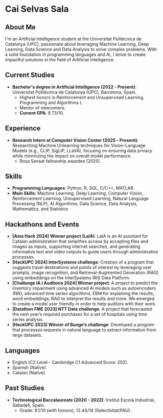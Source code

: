 # Cai Selvas Sala

## About Me
I'm an Artificial Intelligence student at the Universitat Politècnica de Catalunya (UPC), passionate about leveraging Machine Learning, Deep Learning, Data Science and Data Analysis to solve complex problems. With a solid foundation in programming languages and AI, I strive to create impactful solutions in the field of Artificial Intelligence.

## Current Studies
- **Bachelor's degree in Artificial Intelligence (2022 - Present)**: Universitat Politècnica de Catalunya (UPC), Barcelona, Spain.
  - Highest honors in Reinforcement and Unsupervised Learning, Programming and Algorithms I.
  - Mentor of newcomers.
  - **Current GPA**: 8.73/10.

## Experience
- **Research Intern at Computer Vision Center (2025 - Present)**: Researching Machine Unlearning techniques for Vision-Language Models (e.g., CLIP, SigLIP, LLaVA), focusing on ensuring data privacy while minimizing the impact on overall model performance.
  - Rosa Sensat fellowship awardee (2025).

## Skills
- **Programming Languages**: Python, R, SQL, C/C++, MATLAB.
- **Main Skills**: Machine Learning, Deep Learning, Computer Vision, Reinforcement Learning, Unsupervised Learning, Natural Language Processing (NLP), AI Algorithms, Data Science, Data Analysis, Mathematics, and Statistics

## Hackathons and Events
- **[Aina Hack 2024] Winner project (LaIA)**: LaIA is an AI assistant for Catalan administration that simplifies access by accepting files and images as inputs, supporting internet searches, and generating informative text and video outputs to guide users through administrative processes.
- **[HackUPC 2024] InterSystems challenge**: Creation of a program that suggests travel destinations and points of interest by leveraging user prompts, image recognition, and Retrieval-Augmented Generation (RAG) using embeddings on the InterSystems IRIS Data Platform.
- **[Challenge IA i Auditoria 2024] Winner project**: A project to predict the inventory impairment using advanced AI models such as autoencoders (NN), advanced time series algorithms, EBM for explaining the results, word embeddings, RAG to interpret the results and more. We emerged to create a model user friendly in order to help auditors with their work.
- **[Datathon FME 2023] NTT Data challenge**: A project that forecasted the next year’s required purchases for a set of hospitals using time series analysis.
- **[HackUPC 2023] Winner of Bunge’s challenge**: Developed a program that processes requests in natural language to extract information from large datasets.

## Languages
- English (C2 Level - Cambridge C1 Advanced Score: 202).
- Spanish (Native).
- Catalan (Native).

## Past Studies
- **Technological Baccalaureate (2020 - 2022)**: Institut Escola Industrial, Sabadell, Spain.
  - Grade: 9.1/10 (with honors), 12.44/14 (Selectivitat/PAU).

